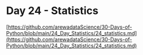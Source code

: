 # Day 24 - Statistics
[https://github.com/arewadataScience/30-Days-of-Python/blob/main/24_Day_Statistics/24_statistics.md](https://github.com/arewadataScience/30-Days-of-Python/blob/main/24_Day_Statistics/24_statistics.md)